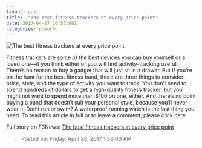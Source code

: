 ```yaml
---
layout: post
title:  "The best fitness trackers at every price point"
date: 2017-04-27 20:53:00Z
categories: pcworld
---
```


![The best fitness trackers at every price point](http://images.techhive.com/images/article/2016/11/fitness-tracker-hub-primary-100694858-large.3x2.jpeg)

Fitness trackers are some of the best devices you can buy yourself or a loved one—if you think either of you will find activity-tracking useful. There’s no reason to buy a gadget that will just sit in a drawer. But if you’re on the hunt for the best fitness band, there are three things to consider: price, style, and the type of activity you want to track. You don’t need to spend hundreds of dollars to get a high-quality fitness tracker, but you might not want to spend more than $100 on one, either. And there’s no point buying a band that doesn’t suit your personal style, because you’ll never wear it. Don’t run or swim? A waterproof running watch is the last thing you need. To read this article in full or to leave a comment, please click here


Full story on F3News: [The best fitness trackers at every price point](http://www.f3nws.com/n/Vd4YrB)

> Posted on: Friday, April 28, 2017 1:53:00 AM
